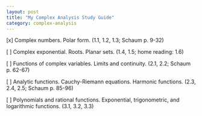 ```yaml
---
layout: post
title: "My Complex Analysis Study Guide"
category: complex-analysis
---
```


[x] Complex numbers. Polar form. (1.1, 1.2, 1.3; Schaum p. 9-32)

[ ] Complex exponential. Roots. Planar sets. (1.4, 1.5; home reading: 1.6)

[ ] Functions of complex variables. Limits and continuity. (2.1, 2.2; Schaum p. 62-67)

[ ] Analytic functions. Cauchy-Riemann equations. Harmonic functions. (2.3, 2.4, 2.5; Schaum p. 85-96)

[ ] Polynomials and rational functions. Exponential, trigonometric, and logarithmic functions. (3.1, 3.2, 3.3)